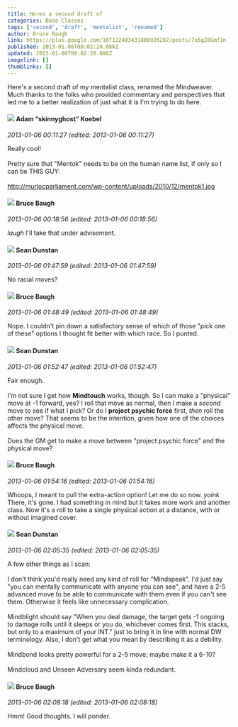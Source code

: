 ```yaml
---
title: Heres a second draft of
categories: Base Classes
tags: ['second', 'draft', 'mentalist', 'renamed']
author: Bruce Baugh
link: https://plus.google.com/107122403431806926287/posts/7a5gZ8Gmf1n
published: 2013-01-06T00:02:20.086Z
updated: 2013-01-06T00:02:20.086Z
imagelink: []
thumblinks: []
---
```


Here&#39;s a second draft of my mentalist class, renamed the Mindweaver. Much thanks to the folks who provided commentary and perspectives that led me to a better realization of just what it is I&#39;m trying to do here.
<div id='comment z12uwp0jiqzisfd1b22xg55wekaxj3ugc04'>
  <h4><img src='{{site.baseurl}}//images/avatars/112484087750169360510_photo.jpg'> Adam “skinnyghost” Koebel</h4>
      <p><cite>2013-01-06 00:11:27 (edited: 2013-01-06 00:11:27)</cite></p>
        <p>Really cool!  <br /><br />Pretty sure that &quot;Mentok&quot; needs to be on the human name list, if only so I can be THIS GUY:<br /><br /><a href="http://murlocparliament.com/wp-content/uploads/2010/12/mentok1.jpg" class="ot-anchor">http://murlocparliament.com/wp-content/uploads/2010/12/mentok1.jpg</a></p>
</div>
        

<div id='comment z12uwp0jiqzisfd1b22xg55wekaxj3ugc04'>
  <h4><img src='{{site.baseurl}}//images/avatars/107122403431806926287_photo.jpg'> Bruce Baugh</h4>
      <p><cite>2013-01-06 00:18:56 (edited: 2013-01-06 00:18:56)</cite></p>
        <p><i>laugh</i> I&#39;ll take that under advisement.</p>
</div>
        

<div id='comment z12uwp0jiqzisfd1b22xg55wekaxj3ugc04'>
  <h4><img src='{{site.baseurl}}//images/avatars/109563461718222144273_photo.jpg'> Sean Dunstan</h4>
      <p><cite>2013-01-06 01:47:59 (edited: 2013-01-06 01:47:59)</cite></p>
        <p>No racial moves?</p>
</div>
        

<div id='comment z12uwp0jiqzisfd1b22xg55wekaxj3ugc04'>
  <h4><img src='{{site.baseurl}}//images/avatars/107122403431806926287_photo.jpg'> Bruce Baugh</h4>
      <p><cite>2013-01-06 01:48:49 (edited: 2013-01-06 01:48:49)</cite></p>
        <p>Nope. I couldn&#39;t pin down a satisfactory sense of which of those &quot;pick one of these&quot; options I thought fit better with which race. So I punted.</p>
</div>
        

<div id='comment z12uwp0jiqzisfd1b22xg55wekaxj3ugc04'>
  <h4><img src='{{site.baseurl}}//images/avatars/109563461718222144273_photo.jpg'> Sean Dunstan</h4>
      <p><cite>2013-01-06 01:52:47 (edited: 2013-01-06 01:52:47)</cite></p>
        <p>Fair enough.<br /><br />I&#39;m not sure I get how <b>Mindtouch</b> works, though. So I can make a &quot;physical&quot; move at -1 forward, yes? I roll that move as normal, then I make a <i>second</i> move to see if what I pick? Or do I <b>project psychic force</b> first, <i>then</i> roll the other move? That seems to be the intention, given how one of the choices affects the physical move.<br /><br />Does the GM get to make a move between &quot;project psychic force&quot; and the physical move?</p>
</div>
        

<div id='comment z12uwp0jiqzisfd1b22xg55wekaxj3ugc04'>
  <h4><img src='{{site.baseurl}}//images/avatars/107122403431806926287_photo.jpg'> Bruce Baugh</h4>
      <p><cite>2013-01-06 01:54:16 (edited: 2013-01-06 01:54:16)</cite></p>
        <p>Whoops, I meant to pull the extra-action option! Let me do so now. <i>yoink</i> There, it&#39;s gone. I had something in mind but it takes more work and another class. Now it&#39;s a roll to take a single physical action at a distance, with or without imagined cover.</p>
</div>
        

<div id='comment z12uwp0jiqzisfd1b22xg55wekaxj3ugc04'>
  <h4><img src='{{site.baseurl}}//images/avatars/109563461718222144273_photo.jpg'> Sean Dunstan</h4>
      <p><cite>2013-01-06 02:05:35 (edited: 2013-01-06 02:05:35)</cite></p>
        <p>A few other things as I scan:<br /><br />I don&#39;t think you&#39;d really need any kind of roll for &quot;Mindspeak&quot;. I&#39;d just say &quot;you can mentally communicate with anyone you can see&quot;, and have a 2-5 advanced move to be able to communicate with them even if you can&#39;t see them. Otherwise it feels like unnecessary complication.<br /><br />Mindblight should say &quot;When you deal damage, the target gets -1 ongoing to damage rolls until it sleeps or you do, whichever comes first. This stacks, but only to a maximum of your INT.&quot; just to bring it in line with normal DW terminology. Also, I don&#39;t get what you mean by describing it as a debility.<br /><br />Mindbond looks pretty powerful for a 2-5 move; maybe make it a 6-10?<br /><br />Mindcloud and Unseen Adversary seem kinda redundant.</p>
</div>
        

<div id='comment z12uwp0jiqzisfd1b22xg55wekaxj3ugc04'>
  <h4><img src='{{site.baseurl}}//images/avatars/107122403431806926287_photo.jpg'> Bruce Baugh</h4>
      <p><cite>2013-01-06 02:08:18 (edited: 2013-01-06 02:08:18)</cite></p>
        <p>Hmm! Good thoughts. I will ponder.</p>
</div>
        